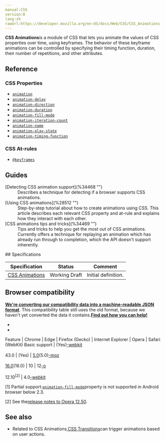 ```yaml
---
manual:CSS
version:0
lang:zh
rawUrl:https://developer.mozilla.org/en-US/docs/Web/CSS/CSS_Animations
---
```






**CSS Animations**is a module of CSS that lets you animate the values of CSS properties over time, using keyframes. The behavior of these keyframe animations can be controlled by specifying their timing function, duration, their number of repetitions, and other attributes.


## Reference<a name="Reference"></a>

### CSS Properties<a name="CSS_Properties"></a>

* [`animation`](%22649 "The animation CSS property is a shorthand property for the various animation properties: animation-name, animation-duration, animation-timing-function, animation-delay, animation-iteration-count, animation-direction, animation-fill-mode, and animation-play-state.")
* [`animation-delay`](%14111 "The animation-delay CSS property specifies when an animation should start. You can begin the animation at a future point in time, immediately and from its begining, or immediately and partway through the animation cycle.")
* [`animation-direction`](%22650 "The animation-direction CSS property specifies whether an animation should play forwards, backwards, or alternating back and forth.")
* [`animation-duration`](%22651 "The animation-duration CSS property specifies the length of time that an animation should take to complete one cycle.")
* [`animation-fill-mode`](%22652 "The animation-fill-mode CSS property specifies how a CSS animation should apply styles to its target before and after its execution.")
* [`animation-iteration-count`](%22653 "The animation-iteration-count CSS property specifies the number of times an animation cycle should be played before stopping. If multiple values are specified, each time the animation is played the next value in the list is used, cycling back to the first value after the last one is used.")
* [`animation-name`](%4499 "The animation-name CSS property specifies one or more animations that should be applied to an element. Each name indicates an @keyframes at-rule that defines the property values for the animation sequence.")
* [`animation-play-state`](%22654 "The animation-play-state CSS property specifies whether an animation is running or paused. In JavaScript, this can be queried to determine whether or not the animation is currently running. In addition, you can use JavaScript to set its value to pause or resume playback of an animation.")
* [`animation-timing-function`](%22655 "The animation-timing-function CSS property specifies how a CSS animation should progress over the duration of each cycle.")


### CSS At-rules<a name="CSS_At-rules"></a>

* [`@keyframes`](%4482 "The @keyframes CSS at-rule controls the intermediate steps in a CSS animation sequence by defining styles for keyframes (or waypoints) along the animation sequence.")


## Guides<a name="Guides"></a>
<dl><dt id=''>[Detecting CSS animation support](%34468 "")</dt><dd>Describes a technique for detecting if a browser supports CSS animations.</dd><dt id=''>[Using CSS animations](%28512 "")</dt><dd>Step-by-step tutorial about how to create animations using CSS. This article describes each relevant CSS property and at-rule and explains how they interact with each other.</dd><dt id=''>[CSS animations tips and tricks](%34469 "")</dt><dd>Tips and tricks to help you get the most out of CSS animations. Currently offers a technique for replaying an animation which has already run through to completion, which the API doesn&#39;t support inherently.</dd></dl>
## Specifications<a name="Specifications"></a>

Specification | Status | Comment 
 ---  |  ---  |  ---  | 
[CSS Animations](%22666 "The 'CSS Animations' specification") | Working Draft | Initial definition. 


## Browser compatibility<a name="Browser_compatibility"></a>


**[We&#39;re converting our compatibility data into a machine-readable JSON format](%3344 "")**. This compatibility table still uses the old format, because we haven&#39;t yet converted the data it contains.**[Find out how you can help!](%3409 "")**


* 
* 

Feature | Chrome | Edge | Firefox (Gecko) | Internet Explorer | Opera | Safari (WebKit) 
Basic support | (Yes)[-webkit](%4489 "The name of this feature is prefixed with '-webkit' as this browser considers it experimental")<br></br>43.0 | (Yes) | [5.0](%4488 "Released on 2011-06-21.")(5.0)[-moz](%4489 "The name of this feature is prefixed with '-moz' as this browser considers it experimental")<br></br>[16.0](%4098 "Released on 2012-10-09.")(16.0) | 10 | 12[-o](%4489 "The name of this feature is prefixed with '-o' as this browser considers it experimental")<br></br>12.10<sup>[2]</sup> | 4.0[-webkit](%4489 "The name of this feature is prefixed with '-webkit' as this browser considers it experimental") 






[1] Partial support:[`animation-fill-mode`](%22652 "The animation-fill-mode CSS property specifies how a CSS animation should apply styles to its target before and after its execution.")property is not supported in Android browser below 2.3.



[2] See the[release notes to Opera 12.50](%4491 "").


## See also<a name="See_also"></a>

* Related to CSS Animations,[CSS Transitions](%3481 "")can trigger animations based on user actions.







